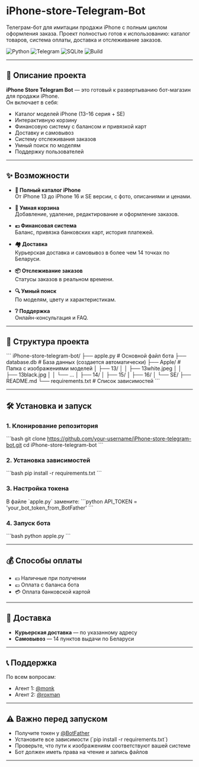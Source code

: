 # iPhone-store-Telegram-Bot
Телеграм-бот для имитации продажи iPhone с полным циклом оформления заказа. Проект полностью готов к использованию: каталог товаров, система оплаты, доставка и отслеживание заказов.

![Python](https://img.shields.io/badge/Python-3.8%2B-blue) ![Telegram](https://img.shields.io/badge/Telegram-Bot-green) ![SQLite](https://img.shields.io/badge/Database-SQLite-lightgrey) ![Build](https://img.shields.io/badge/build-passing-brightgreen)

---

## 🚀 Описание проекта

**iPhone Store Telegram Bot** — это готовый к развертыванию бот-магазин для продажи iPhone.  
Он включает в себя:
- Каталог моделей iPhone (13–16 серия + SE)
- Интерактивную корзину
- Финансовую систему с балансом и привязкой карт
- Доставку и самовывоз
- Систему отслеживания заказов
- Умный поиск по моделям
- Поддержку пользователей

---

## ✨ Возможности

- **📱 Полный каталог iPhone**  
  От iPhone 13 до iPhone 16 и SE версии, с фото, описаниями и ценами.  

- **🛒 Умная корзина**  
  Добавление, удаление, редактирование и оформление заказов.  

- **💷 Финансовая система**  
  Баланс, привязка банковских карт, история платежей.  

- **🏘 Доставка**  
  Курьерская доставка и самовывоз в более чем 14 точках по Беларуси.  

- **📦 Отслеживание заказов**  
  Статусы заказов в реальном времени.  

- **🔍 Умный поиск**  
  По моделям, цвету и характеристикам.  

- **❔ Поддержка**  
  Онлайн-консультация и FAQ.

---

## 📁 Структура проекта

\`\`\`
iPhone-store-telegram-bot/
├── apple.py                  # Основной файл бота
├── database.db               # База данных (создается автоматически)
├── Apple/                    # Папка с изображениями моделей
│   ├── 13/
│   │   ├── 13white.jpeg
│   │   ├── 13black.jpg
│   │   └── ...
│   ├── 14/
│   ├── 15/
│   ├── 16/
│   └── SE/
├── README.md
└── requirements.txt          # Список зависимостей
\`\`\`

---

## 🛠 Установка и запуск

### 1. Клонирование репозитория
\`\`\`bash
git clone https://github.com/your-username/iPhone-store-telegram-bot.git
cd iPhone-store-telegram-bot
\`\`\`

### 2. Установка зависимостей
\`\`\`bash
pip install -r requirements.txt
\`\`\`

### 3. Настройка токена
В файле \`apple.py\` замените:
\`\`\`python
API_TOKEN = 'your_bot_token_from_BotFather'
\`\`\`

### 4. Запуск бота
\`\`\`bash
python apple.py
\`\`\`

---

## 💰 Способы оплаты

- 💵 Наличные при получении
- 💷 Оплата с баланса бота
- 💳 Оплата банковской картой

---

## 🚛 Доставка

- **Курьерская доставка** — по указанному адресу
- **Самовывоз** — 14 пунктов выдачи по Беларуси

---

## 📞 Поддержка

По всем вопросам:
- Агент 1: [@monk](https://t.me/monk)  
- Агент 2: [@roxman](https://t.me/roxman)
  
---

## ⚠️ Важно перед запуском

- Получите токен у [@BotFather](https://t.me/BotFather)  
- Установите все зависимости (\`pip install -r requirements.txt\`)  
- Проверьте, что пути к изображениям соответствуют вашей системе  
- Бот должен иметь права на чтение и запись файлов

---
